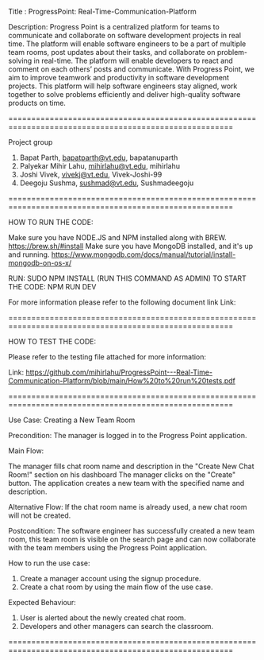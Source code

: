 Title :  ProgressPoint: Real-Time-Communication-Platform


Description: Progress Point is a centralized platform for teams to communicate and collaborate on software development projects in real time. 
The platform will enable software engineers to be a part of multiple team rooms, post updates about their tasks, and collaborate on problem-solving
in real-time. The platform will enable developers to react and comment on each others’ posts and communicate. With Progress Point, we aim to improve teamwork and productivity in software
development projects. This platform will help software engineers stay aligned, work together to solve problems efficiently and deliver high-quality software products on time.

=======================================================================================================

Project group

1) Bapat Parth, bapatparth@vt.edu, bapatanuparth
2) Palyekar Mihir Lahu, mihirlahu@vt.edu, mihirlahu
3) Joshi Vivek, vivekj@vt.edu, Vivek-Joshi-99
4) Deegoju Sushma, sushmad@vt.edu, Sushmadeegoju

=======================================================================================================


HOW TO RUN THE CODE:

Make sure you have NODE.JS and NPM installed along with BREW.
https://brew.sh/#install
Make sure you have MongoDB installed, and it's up and running.
https://www.mongodb.com/docs/manual/tutorial/install-mongodb-on-os-x/

RUN: SUDO NPM INSTALL (RUN THIS COMMAND AS ADMIN)
TO START THE CODE: NPM RUN DEV

For more information please refer to the following document link
Link:  


=======================================================================================================


HOW TO TEST THE CODE:

Please refer to the testing file attached for more information: 

Link: https://github.com/mihirlahu/ProgressPoint---Real-Time-Communication-Platform/blob/main/How%20to%20run%20tests.pdf

=======================================================================================================

Use Case: Creating a New Team Room

Precondition: The manager is logged in to the Progress Point application.

Main Flow:

The manager fills chat room name and description in the "Create New Chat Room!" section on his dashboard
The manager clicks on the "Create" button.
The application creates a new team with the specified name and description.

Alternative Flow:
If the chat room name is already used, a new chat room will not be created.

Postcondition:
The software engineer has successfully created a new team room, this team room is visible on the search page and can now collaborate with the team members using the Progress Point application.

How to run the use case:
1) Create a manager account using the signup procedure.
2) Create a chat room by using the main flow of the use case.

Expected Behaviour:
1) User is alerted about the newly created chat room.
2) Developers and other managers can search the classroom.

=======================================================================================================

